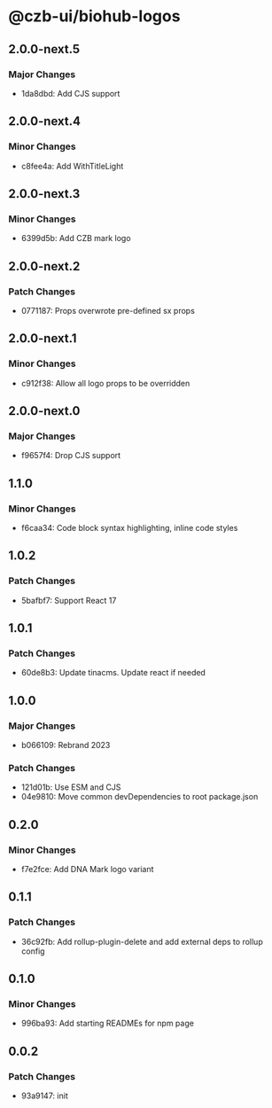 # @czb-ui/biohub-logos

## 2.0.0-next.5

### Major Changes

- 1da8dbd: Add CJS support

## 2.0.0-next.4

### Minor Changes

- c8fee4a: Add WithTitleLight

## 2.0.0-next.3

### Minor Changes

- 6399d5b: Add CZB mark logo

## 2.0.0-next.2

### Patch Changes

- 0771187: Props overwrote pre-defined sx props

## 2.0.0-next.1

### Minor Changes

- c912f38: Allow all logo props to be overridden

## 2.0.0-next.0

### Major Changes

- f9657f4: Drop CJS support

## 1.1.0

### Minor Changes

- f6caa34: Code block syntax highlighting, inline code styles

## 1.0.2

### Patch Changes

- 5bafbf7: Support React 17

## 1.0.1

### Patch Changes

- 60de8b3: Update tinacms. Update react if needed

## 1.0.0

### Major Changes

- b066109: Rebrand 2023

### Patch Changes

- 121d01b: Use ESM and CJS
- 04e9810: Move common devDependencies to root package.json

## 0.2.0

### Minor Changes

- f7e2fce: Add DNA Mark logo variant

## 0.1.1

### Patch Changes

- 36c92fb: Add rollup-plugin-delete and add external deps to rollup config

## 0.1.0

### Minor Changes

- 996ba93: Add starting READMEs for npm page

## 0.0.2

### Patch Changes

- 93a9147: init
